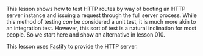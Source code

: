 This lesson shows how to test HTTP routes by way of booting an HTTP server
instance and issuing a request through the full server process. While this
method of testing _can_ be considered a unit test, it is much more akin to
an integration test. However, this sort of test is a natural inclination for
most people. So we start here and show an alternative in lesson 010.

This lesson uses [Fastify](https://fastify.io/) to provide the HTTP server.
